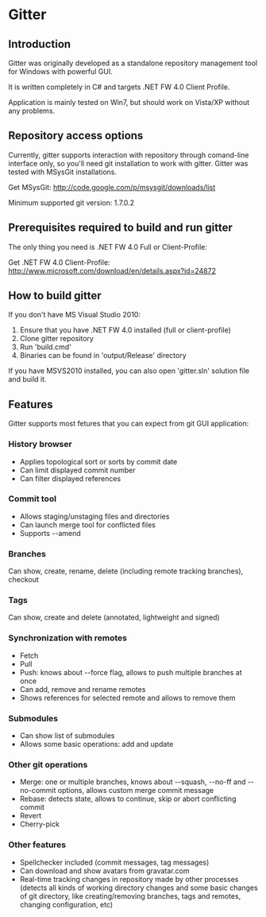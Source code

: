 # Gitter

## Introduction

Gitter was originally developed as a standalone repository management tool for Windows with powerful GUI.

It is written completely in C# and targets .NET FW 4.0 Client Profile.

Application is mainly tested on Win7, but should work on Vista/XP without any problems.

## Repository access options

Currently, gitter supports interaction with repository through comand-line interface only, so you'll need git installation to work with gitter.
Gitter was tested with MSysGit installations.

Get MSysGit: <http://code.google.com/p/msysgit/downloads/list>

Minimum supported git version: 1.7.0.2

## Prerequisites required to build and run gitter

The only thing you need is .NET FW 4.0 Full or Client-Profile:

Get .NET FW 4.0 Client-Profile: <http://www.microsoft.com/download/en/details.aspx?id=24872>

## How to build gitter

If you don't have MS Visual Studio 2010:

1. Ensure that you have .NET FW 4.0 installed (full or client-profile)
2. Clone gitter repository
3. Run 'build.cmd'
4. Binaries can be found in 'output/Release' directory

If you have MSVS2010 installed, you can also open 'gitter.sln' solution file and build it.

## Features

Gitter supports most fetures that you can expect from git GUI application:

### History browser

* Applies topological sort or sorts by commit date
* Can limit displayed commit number
* Can filter displayed references

### Commit tool

* Allows staging/unstaging files and directories
* Can launch merge tool for conflicted files
* Supports --amend

### Branches

Can show, create, rename, delete (including remote tracking branches), checkout

### Tags

Can show, create and delete (annotated, lightweight and signed)

### Synchronization with remotes

* Fetch
* Pull
* Push: knows about --force flag, allows to push multiple branches at once
* Can add, remove and rename remotes
* Shows references for selected remote and allows to remove them

### Submodules

* Can show list of submodules
* Allows some basic operations: add and update

### Other git operations

* Merge: one or multiple branches, knows about --squash, --no-ff and --no-commit options, allows custom merge commit message
* Rebase: detects state, allows to continue, skip or abort conflicting commit
* Revert
* Cherry-pick

### Other features

* Spellchecker included (commit messages, tag messages)
* Can download and show avatars from gravatar.com
* Real-time tracking changes in repository made by other processes (detects all kinds of working directory changes and some basic changes of git directory, like creating/removing branches, tags and remotes, changing configuration, etc)
